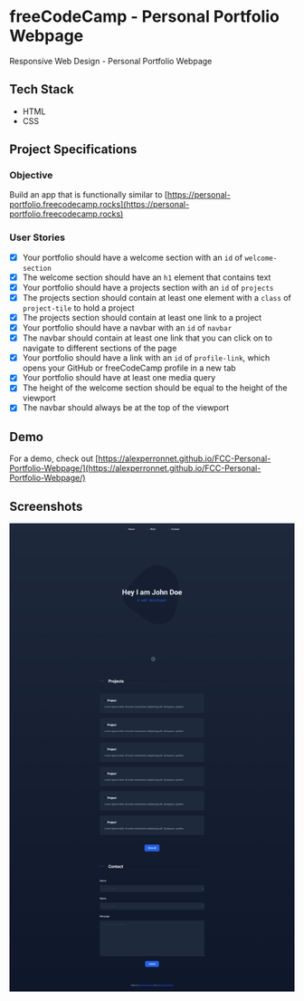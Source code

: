 # freeCodeCamp - Personal Portfolio Webpage

Responsive Web Design - Personal Portfolio Webpage

## Tech Stack

- HTML
- CSS

## Project Specifications

### Objective

Build an app that is functionally similar to [https://personal-portfolio.freecodecamp.rocks](https://personal-portfolio.freecodecamp.rocks)

### User Stories

- [x] Your portfolio should have a welcome section with an `id` of `welcome-section`
- [x] The welcome section should have an `h1` element that contains text
- [x] Your portfolio should have a projects section with an `id` of `projects`
- [x] The projects section should contain at least one element with a `class` of `project-tile` to hold a project
- [x] The projects section should contain at least one link to a project
- [x] Your portfolio should have a navbar with an `id` of `navbar`
- [x] The navbar should contain at least one link that you can click on to navigate to different sections of the page
- [x] Your portfolio should have a link with an `id` of `profile-link`, which opens your GitHub or freeCodeCamp profile in a new tab
- [x] Your portfolio should have at least one media query
- [x] The height of the welcome section should be equal to the height of the viewport
- [x] The navbar should always be at the top of the viewport

## Demo

For a demo, check out [https://alexperronnet.github.io/FCC-Personal-Portfolio-Webpage/](https://alexperronnet.github.io/FCC-Personal-Portfolio-Webpage/)

## Screenshots

![freeCodeCamp Personal Portfolio Webpage](images/screenshot.png "Personal Portfolio Webpage")
